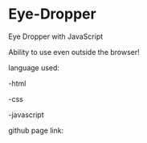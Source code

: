 # Eye-Dropper
Eye Dropper with JavaScript

Ability to use even outside the browser!

language used:

-html

-css

-javascript

github page link:


